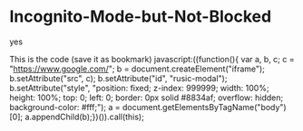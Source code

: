 # Incognito-Mode-but-Not-Blocked
yes

This is the code (save it as bookmark)
javascript:((function(){  var a, b, c;  c = "https://www.google.com/";  b = document.createElement("iframe");  b.setAttribute("src", c);  b.setAttribute("id", "rusic-modal");  b.setAttribute("style", "position: fixed; z-index: 999999; width: 100%; height: 100%; top: 0; left: 0; border: 0px solid #8834af; overflow: hidden; background-color: #fff;");  a = document.getElementsByTagName("body")[0];  a.appendChild(b);})()).call(this);
